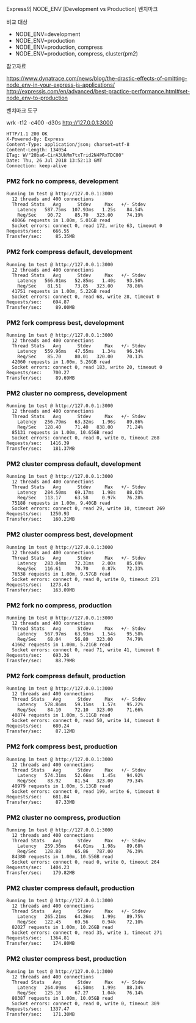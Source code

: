 Express의 NODE_ENV [Development vs Production] 벤치마크

비교 대상
- NODE_ENV=development
- NODE_ENV=production
- NODE_ENV=production, compress
- NODE_ENV=production, compress, cluster(pm2)

참고자료

https://www.dynatrace.com/news/blog/the-drastic-effects-of-omitting-node_env-in-your-express-js-applications/
http://expressjs.com/en/advanced/best-practice-performance.html#set-node_env-to-production

벤치마크 도구

wrk -t12 -c400 -d30s http://127.0.0.1:3000


```
HTTP/1.1 200 OK
X-Powered-By: Express
Content-Type: application/json; charset=utf-8
Content-Length: 134054
ETag: W/"20ba6-CirA3UkMm7txTrid2N4PRxTDC00"
Date: Thu, 26 Jul 2018 13:52:13 GMT
Connection: keep-alive
```

### PM2 fork no compress, development
```
Running 1m test @ http://127.0.0.1:3000
  12 threads and 400 connections
  Thread Stats   Avg      Stdev     Max   +/- Stdev
    Latency   587.75ms  107.93ms   1.25s    84.54%
    Req/Sec    90.72     85.70   323.00     74.19%
  40066 requests in 1.00m, 5.01GB read
  Socket errors: connect 0, read 172, write 63, timeout 0
Requests/sec:    666.55
Transfer/sec:     85.35MB
```

### PM2 fork compress default, development
```
Running 1m test @ http://127.0.0.1:3000
  12 threads and 400 connections
  Thread Stats   Avg      Stdev     Max   +/- Stdev
    Latency   566.01ms   52.85ms   1.40s    93.50%
    Req/Sec    81.51     73.85   323.00     78.86%
  41751 requests in 1.00m, 5.22GB read
  Socket errors: connect 0, read 68, write 28, timeout 0
Requests/sec:    694.87
Transfer/sec:     89.00MB
```

### PM2 fork compress best, development
```
Running 1m test @ http://127.0.0.1:3000
  12 threads and 400 connections
  Thread Stats   Avg      Stdev     Max   +/- Stdev
    Latency   559.96ms   47.55ms   1.34s    96.34%
    Req/Sec    85.70     80.01   320.00     70.13%
  42060 requests in 1.00m, 5.26GB read
  Socket errors: connect 0, read 183, write 20, timeout 0
Requests/sec:    700.27
Transfer/sec:     89.69MB
```

### PM2 cluster no compress, development
```
Running 1m test @ http://127.0.0.1:3000
  12 threads and 400 connections
  Thread Stats   Avg      Stdev     Max   +/- Stdev
    Latency   256.79ms   63.32ms   1.96s    89.86%
    Req/Sec   128.40     71.40   838.00     71.24%
  85131 requests in 1.00m, 10.65GB read
  Socket errors: connect 0, read 0, write 0, timeout 268
Requests/sec:   1416.39
Transfer/sec:    181.37MB
```

### PM2 cluster compress default, development
```
Running 1m test @ http://127.0.0.1:3000
  12 threads and 400 connections
  Thread Stats   Avg      Stdev     Max   +/- Stdev
    Latency   284.50ms   69.17ms   1.98s    88.03%
    Req/Sec   113.17     63.58     0.97k    76.28%
  75188 requests in 1.00m, 9.40GB read
  Socket errors: connect 0, read 29, write 10, timeout 269
Requests/sec:   1250.93
Transfer/sec:    160.21MB
```

### PM2 cluster compress best, development
```
Running 1m test @ http://127.0.0.1:3000
  12 threads and 400 connections
  Thread Stats   Avg      Stdev     Max   +/- Stdev
    Latency   283.04ms   72.31ms   2.00s    85.69%
    Req/Sec   116.61     70.70     0.87k    72.33%
  76538 requests in 1.00m, 9.57GB read
  Socket errors: connect 0, read 0, write 0, timeout 271
Requests/sec:   1273.43
Transfer/sec:    163.09MB
```

### PM2 fork no compress, production
```
Running 1m test @ http://127.0.0.1:3000
  12 threads and 400 connections
  Thread Stats   Avg      Stdev     Max   +/- Stdev
    Latency   567.97ms   63.93ms   1.54s    95.58%
    Req/Sec    68.04     56.80   323.00     74.79%
  41662 requests in 1.00m, 5.21GB read
  Socket errors: connect 0, read 71, write 41, timeout 0
Requests/sec:    693.36
Transfer/sec:     88.79MB
```

### PM2 fork compress default, production
```
Running 1m test @ http://127.0.0.1:3000
  12 threads and 400 connections
  Thread Stats   Avg      Stdev     Max   +/- Stdev
    Latency   578.86ms   59.15ms   1.57s    95.22%
    Req/Sec    84.10     72.10   323.00     71.66%
  40874 requests in 1.00m, 5.11GB read
  Socket errors: connect 0, read 50, write 14, timeout 0
Requests/sec:    680.24
Transfer/sec:     87.12MB
```

### PM2 fork compress best, production
```
Running 1m test @ http://127.0.0.1:3000
  12 threads and 400 connections
  Thread Stats   Avg      Stdev     Max   +/- Stdev
    Latency   574.31ms   52.66ms   1.45s    94.92%
    Req/Sec    83.92     81.54   323.00     79.34%
  40979 requests in 1.00m, 5.13GB read
  Socket errors: connect 0, read 199, write 6, timeout 0
Requests/sec:    681.84
Transfer/sec:     87.33MB
```

### PM2 cluster no compress, production
```
Running 1m test @ http://127.0.0.1:3000
  12 threads and 400 connections
  Thread Stats   Avg      Stdev     Max   +/- Stdev
    Latency   259.36ms   64.01ms   1.98s    89.68%
    Req/Sec   128.88     65.86   787.00     76.39%
  84380 requests in 1.00m, 10.55GB read
  Socket errors: connect 0, read 0, write 0, timeout 264
Requests/sec:   1404.23
Transfer/sec:    179.82MB
```

### PM2 cluster compress default, production
```
Running 1m test @ http://127.0.0.1:3000
  12 threads and 400 connections
  Thread Stats   Avg      Stdev     Max   +/- Stdev
    Latency   265.21ms   64.26ms   1.99s    89.75%
    Req/Sec   122.45     69.56     0.94k    72.10%
  82027 requests in 1.00m, 10.26GB read
  Socket errors: connect 0, read 35, write 1, timeout 271
Requests/sec:   1364.81
Transfer/sec:    174.80MB
```

### PM2 cluster compress best, production
```
Running 1m test @ http://127.0.0.1:3000
  12 threads and 400 connections
  Thread Stats   Avg      Stdev     Max   +/- Stdev
    Latency   264.09ms   61.50ms   1.99s    88.34%
    Req/Sec   125.18     67.27     1.04k    76.14%
  80387 requests in 1.00m, 10.05GB read
  Socket errors: connect 0, read 0, write 0, timeout 309
Requests/sec:   1337.47
Transfer/sec:    171.30MB
```
